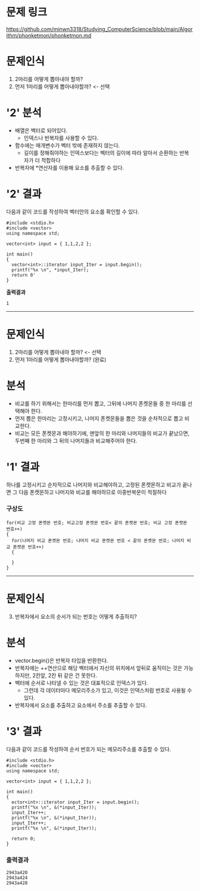 # 문제 링크   
https://github.com/minwn3318/Studying_ComputerScience/blob/main/Algorithm/phonketmon/phonketmon.md   

# 문제인식   
1. 2마리를 어떻게 뽑아내야 할까?
2. 먼저 1마리를 어떻게 뽑아내야할까? <- 선택
   
# '2' 분석   
* 배열은 벡터로 되어있다.
  * 인덱스나 반복자를 사용할 수 있다.
* 함수에는 매개변수가 벡터 밖에 존재하지 않는다.
  * 길이를 정해줘야하는 인덱스보다는 벡터의 길이에 따라 알아서 순환하는 반복자가 더 적합하다
* 반복자에 *연산자를 이용해 요소를 추출할 수 있다.

# '2' 결과   
다음과 같이 코드를 작성하여 벡터안의 요소를 확인할 수 있다.   
```
#include <stdio.h>
#include <vector>
using namespace std;

vector<int> input = { 1,1,2,2 };

int main()
{
  vector<int>::iterator input_Iter = input.begin();
  printf("%x \n", *input_Iter);
  return 0'
}
```
**출력결과**   
```
1
```

--------------   

# 문제인식   
1. 2마리를 어떻게 뽑아내야 할까? <- 선택
2. 먼저 1마리를 어떻게 뽑아내야할까? (완료)

# 분석   
* 비교를 하기 위해서는 한마리를 먼저 뽑고, 그뒤에 나머지 폰켓몬들 중 한 마리를 선택해야 한다.
* 먼저 뽑은 한마리는 고정시키고, 나머지 폰켓몬들을 뽑은 것을 순차적으로 뽑고 비교한다.
* 비교는 모든 폰켓몬과 해야하기에, 맨앞의 한 마리와 나머지들의 비교가 끝났으면, 두번째 한 마리와 그 뒤의 나머지들과 비교해주어야 한다.

# '1' 결과   
하나를 고정시키고 순차적으로 나머지와 비교해야하고, 고정된 폰켓몬하고 비교가 끝나면 그 다음 폰켓몬하고 나머지와 비교를 해야하므로 이중반복문이 적절하다    
   
### 구상도   
```
for(비교 고정 폰켓몬 번호; 비교고정 폰켓몬 번호< 끝의 폰켓몬 번호; 비교 고정 폰켓몬 번호++)
{
  for(나머지 비교 폰켓몬 번호; 나머지 비교 폰켓몬 번호 < 끝의 폰켓몬 번호; 나머지 비교 폰켓몬 번호++)
  {

  }
}
```

-------------   

# 문제인식   
3. 반복자에서 요소의 순서가 되는 번호는 어떻게 추출하지?

# 분석   
* vector.begin()은 반복자 타입을 반환한다.
* 반복자에는 ++연산으로 해당 벡터에서 자신의 위치에서 앞뒤로 움직이는 것은 가능하지만, 2칸앞, 2칸 뒤 같은 건 못한다.
* 벡터에 순서로 나타낼 수 있는 것은 대표적으로 인덱스가 있다.
  * 그런데 각 데이터마다 메모리주소가 있고, 이것은 인덱스처럼 번호로 사용될 수 있다.
* 반복자에서 요소를 추출하고 요소에서 주소를 추출할 수 있다.

# '3' 결과   
다음과 같이 코드를 작성하여 순서 번호가 되는 메모리주소를 추출할 수 있다.   
```
#include <stdio.h>
#include <vector>
using namespace std;

vector<int> input = { 1,1,2,2 };

int main()
{
  ector<int>::iterator input_Iter = input.begin();
  printf("%x \n", &(*input_Iter));
  input_Iter++;
  printf("%x \n", &(*input_Iter));
  input_Iter++;
  printf("%x \n", &(*input_Iter));

  return 0;
}
```

### 출력결과   
```
2943a420
2943a424
2943a428
```

